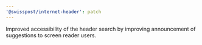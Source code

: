 ```yaml
---
'@swisspost/internet-header': patch
---
```


Improved accessibility of the header search by improving announcement of suggestions to screen reader users.
